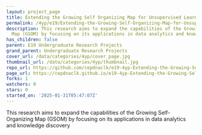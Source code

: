 ```yaml
---
layout: project_page
title: Extending the Growing Self Organizing Map for Unsupervised Learning Based Modelling
permalink: /4yp/e19/Extending-the-Growing-Self-Organizing-Map-for-Unsupervised-Learning-Based-Modelling/
description: This research aims to expand the capabilities of the Growing Self-Organizing
  Map (GSOM) by focusing on its applications in data analytics and knowledge discovery
has_children: false
parent: E19 Undergraduate Research Projects
grand_parent: Undergraduate Research Projects
cover_url: /data/categories/4yp/cover_page.jpg
thumbnail_url: /data/categories/4yp/thumbnail.jpg
repo_url: https://github.com/cepdnaclk/e19-4yp-Extending-the-Growing-Self-Organizing-Map-for-Unsupervised-Learning-Based-Modelling
page_url: https://cepdnaclk.github.io/e19-4yp-Extending-the-Growing-Self-Organizing-Map-for-Unsupervised-Learning-Based-Modelling
forks: 1
watchers: 0
stars: 0
started_on: '2025-01-31T05:47:07Z'
---
```


This research aims to expand the capabilities of the Growing Self-Organizing Map (GSOM) by focusing on its applications in data analytics and knowledge discovery